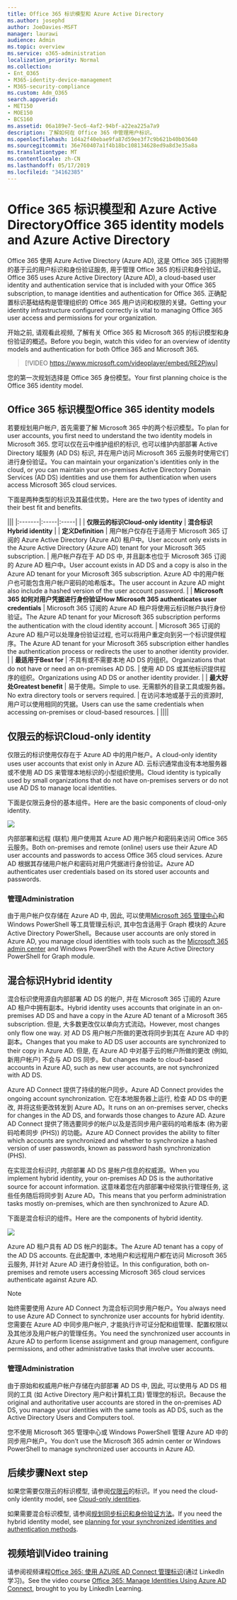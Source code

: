 ```yaml
---
title: Office 365 标识模型和 Azure Active Directory
ms.author: josephd
author: JoeDavies-MSFT
manager: laurawi
audience: Admin
ms.topic: overview
ms.service: o365-administration
localization_priority: Normal
ms.collection:
- Ent_O365
- M365-identity-device-management
- M365-security-compliance
ms.custom: Adm_O365
search.appverid:
- MET150
- MOE150
- BCS160
ms.assetid: 06a189e7-5ec6-4af2-94bf-a22ea225a7a9
description: 了解如何在 Office 365 中管理用户标识。
ms.openlocfilehash: 1d4a2f40ebae9fa87d59ee3f7c9b621b40b03640
ms.sourcegitcommit: 36e760407a1f4b18bc108134628ed9a8d3e35a8a
ms.translationtype: MT
ms.contentlocale: zh-CN
ms.lasthandoff: 05/17/2019
ms.locfileid: "34162385"
---
```

# <a name="office-365-identity-models-and-azure-active-directory"></a><span data-ttu-id="32254-103">Office 365 标识模型和 Azure Active Directory</span><span class="sxs-lookup"><span data-stu-id="32254-103">Office 365 identity models and Azure Active Directory</span></span>

<span data-ttu-id="32254-104">Office 365 使用 Azure Active Directory (Azure AD), 这是 Office 365 订阅附带的基于云的用户标识和身份验证服务, 用于管理 Office 365 的标识和身份验证。</span><span class="sxs-lookup"><span data-stu-id="32254-104">Office 365 uses Azure Active Directory (Azure AD), a cloud-based user identity and authentication service that is included with your Office 365 subscription, to manage identities and authentication for Office 365.</span></span> <span data-ttu-id="32254-105">正确配置标识基础结构是管理组织的 Office 365 用户访问和权限的关键。</span><span class="sxs-lookup"><span data-stu-id="32254-105">Getting your identity infrastructure configured correctly is vital to managing Office 365 user access and permissions for your organization.</span></span>

<span data-ttu-id="32254-106">开始之前, 请观看此视频, 了解有关 Office 365 和 Microsoft 365 的标识模型和身份验证的概述。</span><span class="sxs-lookup"><span data-stu-id="32254-106">Before you begin, watch this video for an overview of identity models and authentication for both Office 365 and Microsoft 365.</span></span>

> [!VIDEO https://www.microsoft.com/videoplayer/embed/RE2Pjwu]

<span data-ttu-id="32254-107">您的第一次规划选择是 Office 365 身份模型。</span><span class="sxs-lookup"><span data-stu-id="32254-107">Your first planning choice is the Office 365 identity model.</span></span>

## <a name="office-365-identity-models"></a><span data-ttu-id="32254-108">Office 365 标识模型</span><span class="sxs-lookup"><span data-stu-id="32254-108">Office 365 identity models</span></span>

<span data-ttu-id="32254-109">若要规划用户帐户, 首先需要了解 Microsoft 365 中的两个标识模型。</span><span class="sxs-lookup"><span data-stu-id="32254-109">To plan for user accounts, you first need to understand the two identity models in Microsoft 365.</span></span> <span data-ttu-id="32254-110">您可以仅在云中维护组织的标识, 也可以维护内部部署 Active Directory 域服务 (AD DS) 标识, 并在用户访问 Microsoft 365 云服务时使用它们进行身份验证。</span><span class="sxs-lookup"><span data-stu-id="32254-110">You can maintain your organization's identities only in the cloud, or you can maintain your on-premises Active Directory Domain Services (AD DS) identities and use them for authentication when users access Microsoft 365 cloud services.</span></span>  

<span data-ttu-id="32254-111">下面是两种类型的标识及其最佳优势。</span><span class="sxs-lookup"><span data-stu-id="32254-111">Here are the two types of identity and their best fit and benefits.</span></span>

|||
|:-------|:-----|:-----|
|  | <span data-ttu-id="32254-112">**仅限云的标识**</span><span class="sxs-lookup"><span data-stu-id="32254-112">**Cloud-only identity**</span></span> | <span data-ttu-id="32254-113">**混合标识**</span><span class="sxs-lookup"><span data-stu-id="32254-113">**Hybrid identity**</span></span> |
| <span data-ttu-id="32254-114">**定义**</span><span class="sxs-lookup"><span data-stu-id="32254-114">**Definition**</span></span> | <span data-ttu-id="32254-115">用户帐户仅存在于适用于 Microsoft 365 订阅的 Azure Active Directory (Azure AD) 租户中。</span><span class="sxs-lookup"><span data-stu-id="32254-115">User account only exists in the Azure Active Directory (Azure AD) tenant for your Microsoft 365 subscription.</span></span> | <span data-ttu-id="32254-116">用户帐户存在于 AD DS 中, 并且副本也位于 Microsoft 365 订阅的 Azure AD 租户中。</span><span class="sxs-lookup"><span data-stu-id="32254-116">User account exists in AD DS and a copy is also in the Azure AD tenant for your Microsoft 365 subscription.</span></span> <span data-ttu-id="32254-117">Azure AD 中的用户帐户也可能包含用户帐户密码的哈希版本。</span><span class="sxs-lookup"><span data-stu-id="32254-117">The user account in Azure AD might also include a hashed version of the user account password.</span></span> |
| <span data-ttu-id="32254-118">**Microsoft 365 如何对用户凭据进行身份验证**</span><span class="sxs-lookup"><span data-stu-id="32254-118">**How Microsoft 365 authenticates user credentials**</span></span> | <span data-ttu-id="32254-119">Microsoft 365 订阅的 Azure AD 租户将使用云标识帐户执行身份验证。</span><span class="sxs-lookup"><span data-stu-id="32254-119">The Azure AD tenant for your Microsoft 365 subscription performs the authentication with the cloud identity account.</span></span> | <span data-ttu-id="32254-120">Microsoft 365 订阅的 Azure AD 租户可以处理身份验证过程, 也可以将用户重定向到另一个标识提供程序。</span><span class="sxs-lookup"><span data-stu-id="32254-120">The Azure AD tenant for your Microsoft 365 subscription either handles the authentication process or redirects the user to another identity provider.</span></span> |
| <span data-ttu-id="32254-121">**最适用于**</span><span class="sxs-lookup"><span data-stu-id="32254-121">**Best for**</span></span> | <span data-ttu-id="32254-122">不具有或不需要本地 AD DS 的组织。</span><span class="sxs-lookup"><span data-stu-id="32254-122">Organizations that do not have or need an on-premises AD DS.</span></span> | <span data-ttu-id="32254-123">使用 AD DS 或其他标识提供程序的组织。</span><span class="sxs-lookup"><span data-stu-id="32254-123">Organizations using AD DS or another identity provider.</span></span> |
| <span data-ttu-id="32254-124">**最大好处**</span><span class="sxs-lookup"><span data-stu-id="32254-124">**Greatest benefit**</span></span> | <span data-ttu-id="32254-125">易于使用。</span><span class="sxs-lookup"><span data-stu-id="32254-125">Simple to use.</span></span> <span data-ttu-id="32254-126">无需额外的目录工具或服务器。</span><span class="sxs-lookup"><span data-stu-id="32254-126">No extra directory tools or servers required.</span></span> | <span data-ttu-id="32254-127">在访问本地或基于云的资源时, 用户可以使用相同的凭据。</span><span class="sxs-lookup"><span data-stu-id="32254-127">Users can use the same credentials when accessing on-premises or cloud-based resources.</span></span> |
||||

## <a name="cloud-only-identity"></a><span data-ttu-id="32254-128">仅限云的标识</span><span class="sxs-lookup"><span data-stu-id="32254-128">Cloud-only identity</span></span>

<span data-ttu-id="32254-129">仅限云的标识使用仅存在于 Azure AD 中的用户帐户。</span><span class="sxs-lookup"><span data-stu-id="32254-129">A cloud-only identity uses user accounts that exist only in Azure AD.</span></span> <span data-ttu-id="32254-130">云标识通常由没有本地服务器或不使用 AD DS 来管理本地标识的小型组织使用。</span><span class="sxs-lookup"><span data-stu-id="32254-130">Cloud identity is typically used by small organizations that do not have on-premises servers or do not use AD DS to manage local identities.</span></span> 

<span data-ttu-id="32254-131">下面是仅限云身份的基本组件。</span><span class="sxs-lookup"><span data-stu-id="32254-131">Here are the basic components of cloud-only identity.</span></span>
 
![](./media/about-office-365-identity/cloud-only-identity.png)

<span data-ttu-id="32254-132">内部部署和远程 (联机) 用户使用其 Azure AD 用户帐户和密码来访问 Office 365 云服务。</span><span class="sxs-lookup"><span data-stu-id="32254-132">Both on-premises and remote (online) users use their Azure AD user accounts and passwords to access Office 365 cloud services.</span></span> <span data-ttu-id="32254-133">Azure AD 根据其存储用户帐户和密码对用户凭据进行身份验证。</span><span class="sxs-lookup"><span data-stu-id="32254-133">Azure AD authenticates user credentials based on its stored user accounts and passwords.</span></span>

### <a name="administration"></a><span data-ttu-id="32254-134">管理</span><span class="sxs-lookup"><span data-stu-id="32254-134">Administration</span></span>
<span data-ttu-id="32254-135">由于用户帐户仅存储在 Azure AD 中, 因此, 可以使用[Microsoft 365 管理中心](https://admin.microsoft.com)和 Windows PowerShell 等工具管理云标识, 其中包含适用于 Graph 模块的 Azure Active Directory PowerShell。</span><span class="sxs-lookup"><span data-stu-id="32254-135">Because user accounts are only stored in Azure AD, you manage cloud identities with tools such as the [Microsoft 365 admin center](https://admin.microsoft.com) and Windows PowerShell with the Azure Active Directory PowerShell for Graph module.</span></span> 

## <a name="hybrid-identity"></a><span data-ttu-id="32254-136">混合标识</span><span class="sxs-lookup"><span data-stu-id="32254-136">Hybrid identity</span></span>

<span data-ttu-id="32254-137">混合标识使用源自内部部署 AD DS 的帐户, 并在 Microsoft 365 订阅的 Azure AD 租户中拥有副本。</span><span class="sxs-lookup"><span data-stu-id="32254-137">Hybrid identity uses accounts that originate in an on-premises AD DS and have a copy in the Azure AD tenant of a Microsoft 365 subscription.</span></span> <span data-ttu-id="32254-138">但是, 大多数更改仅以单向方式流动。</span><span class="sxs-lookup"><span data-stu-id="32254-138">However, most changes only flow one way.</span></span> <span data-ttu-id="32254-139">对 AD DS 用户帐户所做的更改将同步到其在 Azure AD 中的副本。</span><span class="sxs-lookup"><span data-stu-id="32254-139">Changes that you make to AD DS user accounts are synchronized to their copy in Azure AD.</span></span> <span data-ttu-id="32254-140">但是, 在 Azure AD 中对基于云的帐户所做的更改 (例如, 新用户帐户) 不会与 AD DS 同步。</span><span class="sxs-lookup"><span data-stu-id="32254-140">But changes made to cloud-based accounts in Azure AD, such as new user accounts, are not synchronized with AD DS.</span></span>

<span data-ttu-id="32254-141">Azure AD Connect 提供了持续的帐户同步。</span><span class="sxs-lookup"><span data-stu-id="32254-141">Azure AD Connect provides the ongoing account synchronization.</span></span> <span data-ttu-id="32254-142">它在本地服务器上运行, 检查 AD DS 中的更改, 并将这些更改转发到 Azure AD。</span><span class="sxs-lookup"><span data-stu-id="32254-142">It runs on an on-premises server, checks for changes in the AD DS, and forwards those changes to Azure AD.</span></span> <span data-ttu-id="32254-143">Azure AD Connect 提供了筛选要同步的帐户以及是否同步用户密码的哈希版本 (称为密码哈希同步 (PHS)) 的功能。</span><span class="sxs-lookup"><span data-stu-id="32254-143">Azure AD Connect provides the ability to filter which accounts are synchronized and whether to synchronize a hashed version of user passwords, known as password hash synchronization (PHS).</span></span>

<span data-ttu-id="32254-144">在实现混合标识时, 内部部署 AD DS 是帐户信息的权威源。</span><span class="sxs-lookup"><span data-stu-id="32254-144">When you implement hybrid identity, your on-premises AD DS is the authoritative source for account information.</span></span> <span data-ttu-id="32254-145">这意味着您在内部部署中经常执行管理任务, 这些任务随后将同步到 Azure AD。</span><span class="sxs-lookup"><span data-stu-id="32254-145">This means that you perform administration tasks mostly on-premises, which are then synchronized to Azure AD.</span></span> 

<span data-ttu-id="32254-146">下面是混合标识的组件。</span><span class="sxs-lookup"><span data-stu-id="32254-146">Here are the components of hybrid identity.</span></span>

![](./media/about-office-365-identity/hybrid-identity.png)

<span data-ttu-id="32254-147">Azure AD 租户具有 AD DS 帐户的副本。</span><span class="sxs-lookup"><span data-stu-id="32254-147">The Azure AD tenant has a copy of the AD DS accounts.</span></span> <span data-ttu-id="32254-148">在此配置中, 本地用户和远程用户都在访问 Microsoft 365 云服务, 并针对 Azure AD 进行身份验证。</span><span class="sxs-lookup"><span data-stu-id="32254-148">In this configuration, both on-premises and remote users accessing Microsoft 365 cloud services authenticate against Azure AD.</span></span>

>[!Note]
><span data-ttu-id="32254-149">始终需要使用 Azure AD Connect 为混合标识同步用户帐户。</span><span class="sxs-lookup"><span data-stu-id="32254-149">You always need to use Azure AD Connect to synchronize user accounts for hybrid identity.</span></span> <span data-ttu-id="32254-150">您需要在 Azure AD 中同步用户帐户, 才能执行许可证分配和组管理、配置权限以及其他涉及用户帐户的管理任务。</span><span class="sxs-lookup"><span data-stu-id="32254-150">You need the synchronized user accounts in Azure AD to perform license assignment and group management, configure permissions, and other administrative tasks that involve user accounts.</span></span>
>

### <a name="administration"></a><span data-ttu-id="32254-151">管理</span><span class="sxs-lookup"><span data-stu-id="32254-151">Administration</span></span>

<span data-ttu-id="32254-152">由于原始和权威用户帐户存储在内部部署 AD DS 中, 因此, 可以使用与 AD DS 相同的工具 (如 Active Directory 用户和计算机工具) 管理您的标识。</span><span class="sxs-lookup"><span data-stu-id="32254-152">Because the original and authoritative user accounts are stored in the on-premises AD DS, you manage your identities with the same tools as AD DS, such as the Active Directory Users and Computers tool.</span></span> 

<span data-ttu-id="32254-153">您不使用 Microsoft 365 管理中心或 Windows PowerShell 管理 Azure AD 中的同步用户帐户。</span><span class="sxs-lookup"><span data-stu-id="32254-153">You don’t use the Microsoft 365 admin center or Windows PowerShell to manage synchronized user accounts in Azure AD.</span></span>

## <a name="next-step"></a><span data-ttu-id="32254-154">后续步骤</span><span class="sxs-lookup"><span data-stu-id="32254-154">Next step</span></span>

<span data-ttu-id="32254-155">如果您需要仅限云的标识模型, 请参阅[仅限云](cloud-only-identities.md)的标识。</span><span class="sxs-lookup"><span data-stu-id="32254-155">If you need the cloud-only identity model, see [Cloud-only identities](cloud-only-identities.md).</span></span>

<span data-ttu-id="32254-156">如果需要混合标识模型, 请参阅[规划同步标识和身份验证方法](plan-for-directory-synchronization.md)。</span><span class="sxs-lookup"><span data-stu-id="32254-156">If you need the hybrid identity model, see [planning for your synchronized identities and authentication methods](plan-for-directory-synchronization.md).</span></span>
  

## <a name="video-training"></a><span data-ttu-id="32254-157">视频培训</span><span class="sxs-lookup"><span data-stu-id="32254-157">Video training</span></span>

<span data-ttu-id="32254-158">请参阅视频课程[Office 365: 使用 AZURE AD Connect 管理标识](https://support.office.com/article/90991a1d-c0ab-479a-b413-35c9706f6fed.aspx)(通过 LinkedIn 学习)。</span><span class="sxs-lookup"><span data-stu-id="32254-158">See the video course [Office 365: Manage Identities Using Azure AD Connect](https://support.office.com/article/90991a1d-c0ab-479a-b413-35c9706f6fed.aspx), brought to you by LinkedIn Learning.</span></span>
